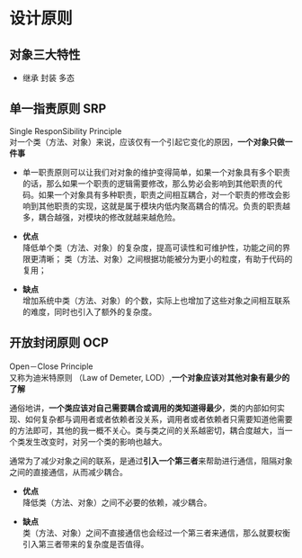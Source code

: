 # 设计原则

## 对象三大特性

- 继承 封装 多态

## 单一指责原则 SRP

Single ResponSibility Principle  
 对一个类（方法、对象）来说，应该仅有一个引起它变化的原因，**一个对象只做一件事**

- 单一职责原则可以让我们对对象的维护变得简单，如果一个对象具有多个职责的话，那么如果一个职责的逻辑需要修改，那么势必会影响到其他职责的代码。如果一个对象具有多种职责，职责之间相互耦合，对一个职责的修改会影响到其他职责的实现，这就是属于模块内低内聚高耦合的情况。负责的职责越多，耦合越强，对模块的修改就越来越危险。
- **优点**  
  降低单个类（方法、对象）的复杂度，提高可读性和可维护性，功能之间的界限更清晰；
  类（方法、对象）之间根据功能被分为更小的粒度，有助于代码的复用；

- **缺点**  
  增加系统中类（方法、对象）的个数，实际上也增加了这些对象之间相互联系的难度，同时也引入了额外的复杂度。

## 开放封闭原则 OCP

Open－Close Principle  
又称为迪米特原则 （Law of Demeter, LOD）,**一个对象应该对其他对象有最少的了解**

通俗地讲，**一个类应该对自己需要耦合或调用的类知道得最少**，类的内部如何实现、如何复杂都与调用者或者依赖者没关系，调用者或者依赖者只需要知道他需要的方法即可，其他的我一概不关心。类与类之间的关系越密切，耦合度越大，当一个类发生改变时，对另一个类的影响也越大。

通常为了减少对象之间的联系，是通过**引入一个第三者**来帮助进行通信，阻隔对象之间的直接通信，从而减少耦合。

- **优点**  
  降低类（方法、对象）之间不必要的依赖，减少耦合。

- **缺点**  
  类（方法、对象）之间不直接通信也会经过一个第三者来通信，那么就要权衡引入第三者带来的复杂度是否值得。
